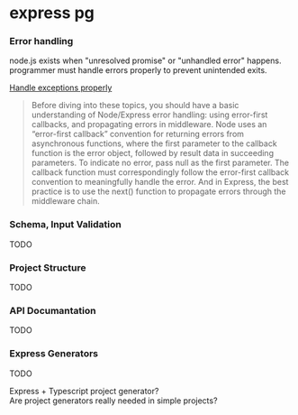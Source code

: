 # express pg

### Error handling

node.js exists when "unresolved promise" or "unhandled error" happens. programmer must
handle errors properly to prevent unintended exits.

[Handle exceptions properly](http://expressjs.com/en/advanced/best-practice-performance.html#handle-exceptions-properly)

> Before diving into these topics, you should have a basic understanding of Node/Express error handling: using error-first callbacks, and propagating errors in middleware. Node uses an “error-first callback” convention for returning errors from asynchronous functions, where the first parameter to the callback function is the error object, followed by result data in succeeding parameters. To indicate no error, pass null as the first parameter. The callback function must correspondingly follow the error-first callback convention to meaningfully handle the error. And in Express, the best practice is to use the next() function to propagate errors through the middleware chain.

### Schema, Input Validation

TODO

### Project Structure

TODO

### API Documantation

TODO

### Express Generators

TODO  

Express + Typescript project generator?  
Are project generators really needed in simple projects?  
